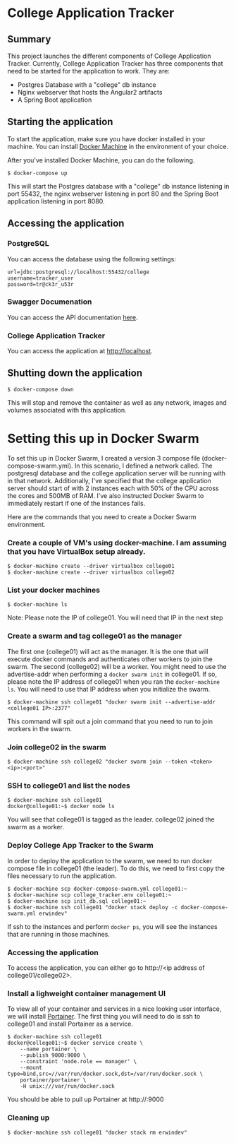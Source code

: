 # College Application Tracker
## Summary
This project launches the different components of College Application Tracker.  Currently, College Application Tracker has three components that need to be started for the application to work.  They are:

* Postgres Database with a "college" db instance
* Nginx webserver that hosts the Angular2 artifacts
* A Spring Boot application

## Starting the application
To start the application, make sure you have docker installed in your machine.  You can install [Docker Machine](https://docs.docker.com/machine/install-machine/) in the environment of your choice.

After you've installed Docker Machine, you can do the following.
```
$ docker-compose up
```

This will start the Postgres database with a "college" db instance listening in port 55432, the nginx webserver listening in port 80 and the Spring Boot application listening in port 8080.

## Accessing the application
### PostgreSQL
You can access the database using the following settings:
```
url=jdbc:postgresql://localhost:55432/college
username=tracker_user
password=tr@ck3r_u53r
```
### Swagger Documenation
You can access the API documentation [here](http://localhost:8080/swagger-ui.html).
### College Application Tracker
You can access the application at [http://localhost](http://localhost:8080/swagger-ui.html).

## Shutting down the application
```
$ docker-compose down
```

This will stop and remove the container as well as any network, images and volumes associated with this application.

# Setting this up in Docker Swarm

To set this up in Docker Swarm, I created a version 3 compose file (docker-compose-swarm.yml).  In this scenario, I defined a network called.  The postgresql database and the college application server will be running with in that network. Additionally, I've specified that the college application server should start of with 2 instances each with 50% of the CPU across the cores and 500MB of RAM.  I've also instructed Docker Swarm to immediately restart if one of the instances fails.

Here are the commands that you need to create a Docker Swarm environment.

### Create a couple of VM's using docker-machine.  I am assuming that you have VirtualBox setup already.
```
$ docker-machine create --driver virtualbox college01
$ docker-machine create --driver virtualbox college02
```

### List your docker machines
```
$ docker-machine ls
```
Note: Please note the IP of college01.  You will need that IP in the next step

### Create a swarm and tag college01 as the manager
The first one (college01) will act as the manager.  It is the one that will execute docker commands and authenticates other workers to join the swarm.  The second (college02) will be a worker.  You might need to use the advertise-addr when performing a `docker swarm init` in college01.  If so, please note the IP address of college01 when you ran the `docker-machine ls`.  You will need to use that IP address when you initialize the swarm.
```
$ docker-machine ssh college01 "docker swarm init --advertise-addr <college01 IP>:2377"
```
This command will spit out a join command that you need to run to join workers in the swarm.

### Join college02 in the swarm
```
$ docker-machine ssh college02 "docker swarm join --token <token> <ip>:<port>"
```

### SSH to college01 and list the nodes
```
$ docker-machine ssh college01
docker@college01:~$ docker node ls
```
You will see that college01 is tagged as the leader.  college02 joined the swarm as a worker.

### Deploy College App Tracker to the Swarm
In order to deploy the application to the swarm, we need to run docker compose file in college01 (the leader).  To do this, we need to first copy the files necessary to run the application.
```
$ docker-machine scp docker-compose-swarm.yml college01:~
$ docker-machine scp college_tracker.env college01:~
$ docker-machine scp init_db.sql college01:~
$ docker-machine ssh college01 "docker stack deploy -c docker-compose-swarm.yml erwindev"
```
If ssh to the instances and perform `docker ps`, you will see the instances that are running in those machines.

### Accessing the application
To access the application, you can either go to http://<ip address of college01/college02>.  

### Install a lighweight container management UI
To view all of your container and services in a nice looking user interface, we will install [Portainer](http://portainer.io).
The first thing you will need to do is ssh to college01 and install Portainer as a service.

```
$ docker-machine ssh college01
docker@college01:~$ docker service create \
    --name portainer \
    --publish 9000:9000 \
    --constraint 'node.role == manager' \
    --mount type=bind,src=//var/run/docker.sock,dst=/var/run/docker.sock \
    portainer/portainer \
    -H unix:///var/run/docker.sock
```
You should be able to pull up Portainer at http://<IP of college01>:9000

### Cleaning up
```
$ docker-machine ssh college01 "docker stack rm erwindev"
```

